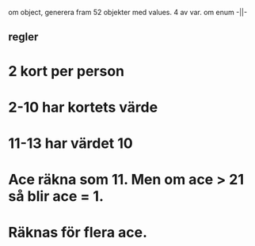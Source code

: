 ﻿om object, generera fram 52 objekter med values. 4 av var.
om enum -||-

## regler
# 2 kort per person
# 2-10 har kortets värde
# 11-13 har värdet 10
# Ace räkna som 11. Men om ace > 21 så blir ace = 1.
# Räknas för flera ace.
            